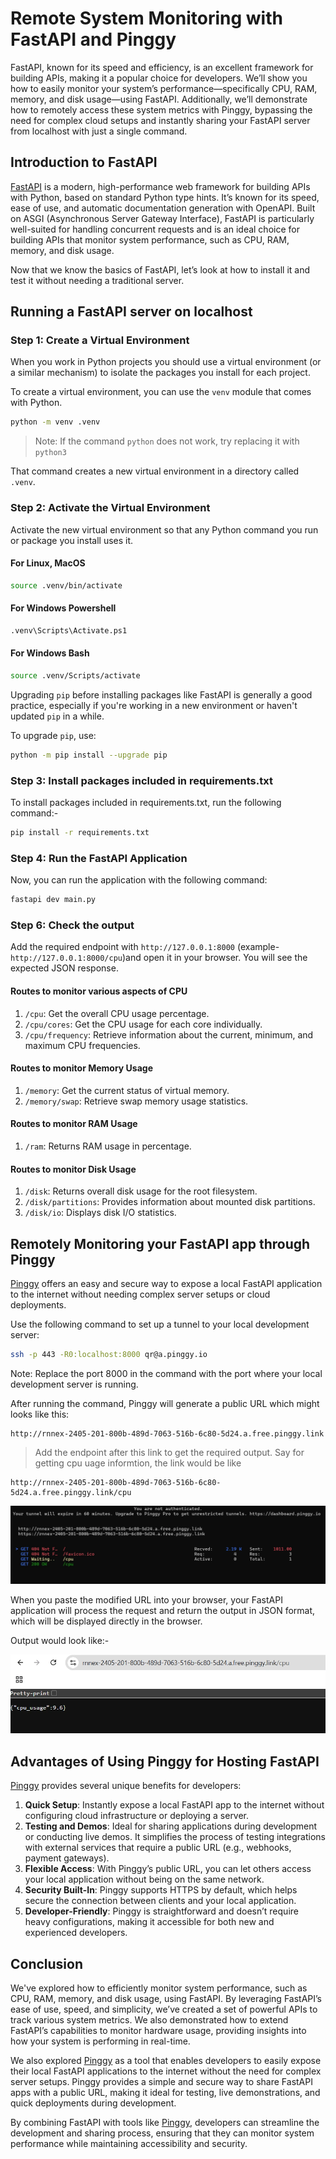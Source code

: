 # Remote System Monitoring with FastAPI and Pinggy

FastAPI, known for its speed and efficiency, is an excellent framework for building APIs, making it a popular choice for developers. We’ll show you how to easily monitor your system’s performance—specifically CPU, RAM, memory, and disk usage—using FastAPI. Additionally, we’ll demonstrate how to remotely access these system metrics with Pinggy, bypassing the need for complex cloud setups and instantly sharing your FastAPI server from localhost with just a single command.

## Introduction to FastAPI

[FastAPI](https://fastapi.tiangolo.com/) is a modern, high-performance web framework for building APIs with Python, based on standard Python type hints. It’s known for its speed, ease of use, and automatic documentation generation with OpenAPI. Built on ASGI (Asynchronous Server Gateway Interface), FastAPI is particularly well-suited for handling concurrent requests and is an ideal choice for building APIs that monitor system performance, such as CPU, RAM, memory, and disk usage.

Now that we know the basics of FastAPI, let’s look at how to install it and test it without needing a traditional server.

## Running a FastAPI server on localhost
### Step 1: Create a Virtual Environment

When you work in Python projects you should use a virtual environment (or a similar mechanism) to isolate the packages you install for each project.

To create a virtual environment, you can use the `venv` module that comes with Python.


```bash
python -m venv .venv
```

> Note: If the command `python` does not work, try replacing it with `python3`


That command creates a new virtual environment in a directory called `.venv`.

### Step 2: Activate the Virtual Environment

Activate the new virtual environment so that any Python command you run or package you install uses it.

#### For Linux, MacOS

```bash
source .venv/bin/activate
```

#### For Windows Powershell

```ps
.venv\Scripts\Activate.ps1
```

#### For Windows Bash

```bash
source .venv/Scripts/activate
```

Upgrading `pip` before installing packages like FastAPI is generally a good practice, especially if you're working in a new environment or haven't updated `pip` in a while.

To upgrade `pip`, use:

```bash
python -m pip install --upgrade pip
```

### Step 3: Install packages included in requirements.txt

To install packages included in requirements.txt, run the following command:-

```bash
pip install -r requirements.txt
```

### Step 4: Run the FastAPI Application

Now, you can run the application with the following command:

```bash
fastapi dev main.py
```

### Step 6: Check the output

Add the required endpoint with `http://127.0.0.1:8000` (example- `http://127.0.0.1:8000/cpu`)and open it in your browser.
You will see the expected JSON response.

#### Routes to monitor various aspects of CPU

1. `/cpu`: Get the overall CPU usage percentage.
2. `/cpu/cores`: Get the CPU usage for each core individually.
3. `/cpu/frequency`: Retrieve information about the current, minimum, and maximum CPU frequencies.

####  Routes to monitor Memory Usage

1. `/memory`: Get the current status of virtual memory.
2. `/memory/swap`: Retrieve swap memory usage statistics.

#### Routes to monitor RAM Usage

1. `/ram`: Returns RAM usage in percentage.

#### Routes to monitor Disk Usage

1. `/disk`: Returns overall disk usage for the root filesystem.
2. `/disk/partitions`: Provides information about mounted disk partitions.
3. `/disk/io`: Displays disk I/O statistics.

## Remotely Monitoring your FastAPI app through Pinggy

[Pinggy](https://pinggy.io) offers an easy and secure way to expose a local FastAPI application to the internet without needing complex server setups or cloud deployments.

Use the following command to set up a tunnel to your local development server:


```bash
ssh -p 443 -R0:localhost:8000 qr@a.pinggy.io
```

Note: Replace the port 8000 in the command with the port where your local development server is running.

After running the command, Pinggy will generate a public URL which might looks like this:
```
http://rnnex-2405-201-800b-489d-7063-516b-6c80-5d24.a.free.pinggy.link
```

> Add the endpoint after this link to get the required output.
> Say for getting cpu uage informtion, the link would be like
```
http://rnnex-2405-201-800b-489d-7063-516b-6c80-5d24.a.free.pinggy.link/cpu
```

![Pinggy command](system_monitoring_fastapi/pinggy_command_img.webp)

When you paste the modified URL into your browser, your FastAPI application will process the request and return the output in JSON format, which will be displayed directly in the browser.

Output would look like:-

![Output through Pinggy](system_monitoring_fastapi/pinggy_output.webp)

## Advantages of Using Pinggy for Hosting FastAPI

[Pinggy](https://pinggy.io) provides several unique benefits for developers:

1. **Quick Setup**: Instantly expose a local FastAPI app to the internet without configuring cloud infrastructure or deploying a server.
2. **Testing and Demos**: Ideal for sharing applications during development or conducting live demos. It simplifies the process of testing integrations with external services that require a public URL (e.g., webhooks, payment gateways).
3. **Flexible Access**: With Pinggy’s public URL, you can let others access your local application without being on the same network.
4. **Security Built-In**: Pinggy supports HTTPS by default, which helps secure the connection between clients and your local application.
5. **Developer-Friendly**: Pinggy is straightforward and doesn’t require heavy configurations, making it accessible for both new and experienced developers.

## Conclusion

We've explored how to efficiently monitor system performance, such as CPU, RAM, memory, and disk usage, using FastAPI. By leveraging FastAPI’s ease of use, speed, and simplicity, we’ve created a set of powerful APIs to track various system metrics. We also demonstrated how to extend FastAPI’s capabilities to monitor hardware usage, providing insights into how your system is performing in real-time.

We also explored [Pinggy](https://pinggy.io) as a tool that enables developers to easily expose their local FastAPI applications to the internet without the need for complex server setups. Pinggy provides a simple and secure way to share FastAPI apps with a public URL, making it ideal for testing, live demonstrations, and quick deployments during development.

By combining FastAPI with tools like [Pinggy](https://pinggy.io), developers can streamline the development and sharing process, ensuring that they can monitor system performance while maintaining accessibility and security.
